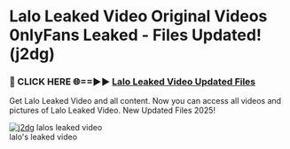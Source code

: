 # Lalo Leaked Video Original Videos 0nlyFans Leaked - Files Updated! (j2dg)

<h3>🔴 CLICK HERE 🌐==►► <a href="https://tinyurl.com/2jnfzry5" rel="nofollow">Lalo Leaked Video Updated Files</a></h3>

Get Lalo Leaked Video and all content. Now you can access all videos and pictures of Lalo Leaked Video. New Updated Files 2025!

[![j2dg](https://i.imgur.com/GyGTBgg.gif)](https://tinyurl.com/2jnfzry5)
lalos leaked video<br>
lalo's leaked video